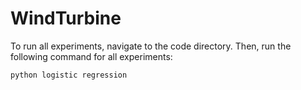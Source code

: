 # WindTurbine

To run all experiments, navigate to the code directory. Then, run the following command for all experiments:
```
python logistic regression
```
